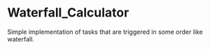 # Waterfall_Calculator
Simple implementation of tasks that are triggered in some order like waterfall.
